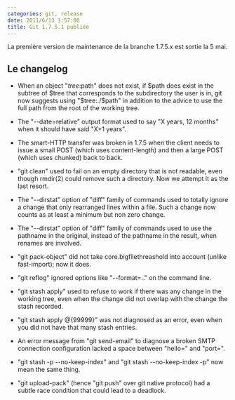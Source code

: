 ```yaml
---
categories: git, release
date: 2011/6/13 1:57:00
title: Git 1.7.5.1 publiée
---
```


La première version de maintenance de la branche 1.7.5.x est sortie la 5 mai.

Le changelog
------------

 * When an object "$tree:$path" does not exist, if $path does exist in the
  subtree of $tree that corresponds to the subdirectory the user is in,
  git now suggests using "$tree:./$path" in addition to the advice to use
  the full path from the root of the working tree.

 * The "--date=relative" output format used to say "X years, 12 months"
  when it should have said "X+1 years".

 * The smart-HTTP transfer was broken in 1.7.5 when the client needs
  to issue a small POST (which uses content-length) and then a large
  POST (which uses chunked) back to back.

 * "git clean" used to fail on an empty directory that is not readable,
  even though rmdir(2) could remove such a directory.  Now we attempt it
  as the last resort.

 * The "--dirstat" option of "diff" family of commands used to totally
  ignore a change that only rearranged lines within a file.  Such a
  change now counts as at least a minimum but non zero change.

 * The "--dirstat" option of "diff" family of commands used to use the
  pathname in the original, instead of the pathname in the result,
  when renames are involved.

 * "git pack-object" did not take core.bigfilethreashold into account
  (unlike fast-import); now it does.

 * "git reflog" ignored options like "--format=.." on the command line.

 * "git stash apply" used to refuse to work if there was any change in
  the working tree, even when the change did not overlap with the change
  the stash recorded.

 * "git stash apply @{99999}" was not diagnosed as an error, even when you
  did not have that many stash entries.

 * An error message from "git send-email" to diagnose a broken SMTP
  connection configuration lacked a space between "hello=<smtp-domain>"
  and "port=<smtp-server-port>".

 * "git stash -p --no-keep-index" and "git stash --no-keep-index -p" now
  mean the same thing.

 * "git upload-pack" (hence "git push" over git native protocol) had a
  subtle race condition that could lead to a deadlock.
